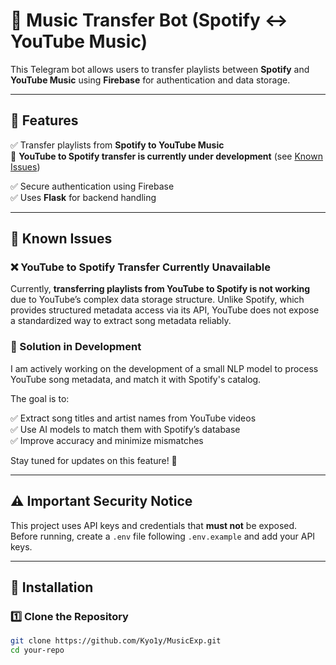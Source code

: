 # 🎵 Music Transfer Bot (Spotify ↔ YouTube Music)

This Telegram bot allows users to transfer playlists between **Spotify** and **YouTube Music** using **Firebase** for authentication and data storage.

---

## 📌 Features
✅ Transfer playlists from **Spotify to YouTube Music**  
🚧 **YouTube to Spotify transfer is currently under development** (see [Known Issues](#-known-issues))

✅ Secure authentication using Firebase  
✅ Uses **Flask** for backend handling  

---

## 🛑 Known Issues

### ❌ YouTube to Spotify Transfer Currently Unavailable
Currently, **transferring playlists from YouTube to Spotify is not working** due to YouTube’s complex data storage structure. Unlike Spotify, which provides structured metadata access via its API, YouTube does not expose a standardized way to extract song metadata reliably.

### 🔧 Solution in Development
I am actively working on the development of a small NLP model to process YouTube song metadata, and match it with Spotify's catalog.

The goal is to:

✅ Extract song titles and artist names from YouTube videos  
✅ Use AI models to match them with Spotify’s database  
✅ Improve accuracy and minimize mismatches  

Stay tuned for updates on this feature! 🚀

---

## ⚠️ Important Security Notice
This project uses API keys and credentials that **must not** be exposed. Before running, create a `.env` file following `.env.example` and add your API keys.

---

## 🚀 Installation

### 1️⃣ Clone the Repository
```sh
git clone https://github.com/Kyo1y/MusicExp.git
cd your-repo
